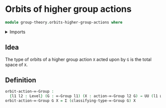 # Orbits of higher group actions

```agda
module group-theory.orbits-higher-group-actions where
```

<details><summary>Imports</summary>
```agda
open import foundation.dependent-pair-types
open import foundation.universe-levels
open import group-theory.higher-group-actions
open import group-theory.higher-groups
```
</details>

## Idea

The type of orbits of a higher group action `X` acted upon by `G` is the total space of `X`.

## Definition

```agda
orbit-action-∞-Group :
  {l1 l2 : Level} (G : ∞-Group l1) (X : action-∞-Group l2 G) → UU (l1 ⊔ l2)
orbit-action-∞-Group G X = Σ (classifying-type-∞-Group G) X
```
